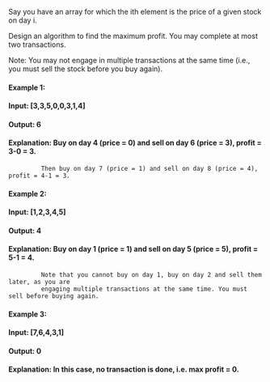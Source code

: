 Say you have an array for which the ith element is the price of a given stock on day i.

Design an algorithm to find the maximum profit. You may complete at most two transactions.

Note: You may not engage in multiple transactions at the same time (i.e., you must sell the stock before you buy again).

#### Example 1:

#### Input: [3,3,5,0,0,3,1,4]
#### Output: 6
#### Explanation: Buy on day 4 (price = 0) and sell on day 6 (price = 3), profit = 3-0 = 3.
             Then buy on day 7 (price = 1) and sell on day 8 (price = 4), profit = 4-1 = 3.
#### Example 2:

#### Input: [1,2,3,4,5]
#### Output: 4
#### Explanation: Buy on day 1 (price = 1) and sell on day 5 (price = 5), profit = 5-1 = 4.
             Note that you cannot buy on day 1, buy on day 2 and sell them later, as you are
             engaging multiple transactions at the same time. You must sell before buying again.
#### Example 3:

#### Input: [7,6,4,3,1]
#### Output: 0
#### Explanation: In this case, no transaction is done, i.e. max profit = 0.
